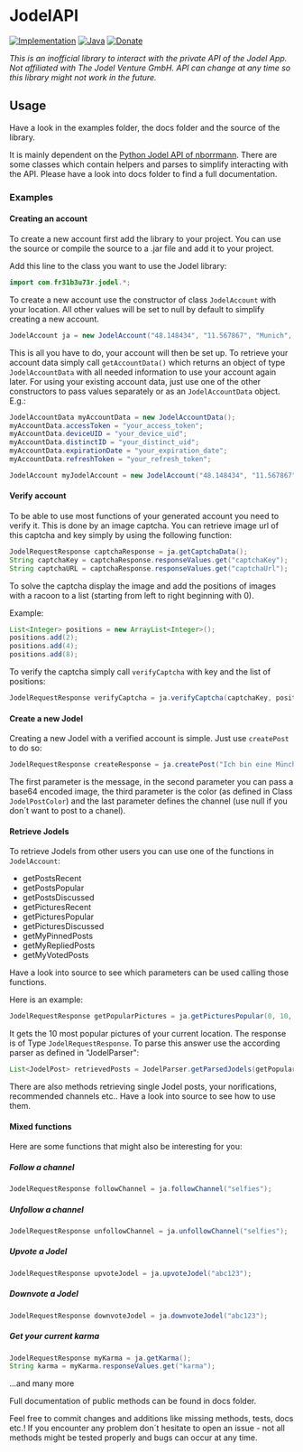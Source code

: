 # JodelAPI
[![Implementation](https://img.shields.io/badge/api--version-4.45.2-brightgreen.svg)]() [![Java](https://img.shields.io/badge/java-8-brightgreen.svg)]() [![Donate](https://img.shields.io/badge/donate-PayPal-brightgreen.svg)](https://www.paypal.com/cgi-bin/webscr?cmd=_s-xclick&hosted_button_id=5654A67GA3GHA)

*This is an inofficial library to interact with the private API of the Jodel App. Not affiliated with The Jodel Venture GmbH. API can change at any time so this library might not work in the future.*

## Usage
Have a look in the examples folder, the docs folder and the source of the library.

It is mainly dependent on the [Python Jodel API of nborrmann](https://github.com/nborrmann/jodel_api). There are some classes which contain helpers and parses to simplify interacting with the API. Please have a look into docs folder to find a full documentation.

### Examples

#### Creating an account
To create a new account first add the library to your project. You can use the source or compile the source to a .jar file and add it to your project.

Add this line to the class you want to use the Jodel library:
```java
import com.fr31b3u73r.jodel.*;
```

To create a new account use the constructor of class ```JodelAccount``` with your location. All other values will be set to null by default to simplify creating a new account.
```java
JodelAccount ja = new JodelAccount("48.148434", "11.567867", "Munich", "DE", "Munich");
```

This is all you have to do, your account will then be set up. To retrieve your account data simply call ```getAccountData()``` which returns an object of type ```JodelAccountData``` with all needed information to use your account again later.
For using your existing account data, just use one of the other constructors to pass values separately or as an ```JodelAccountData``` object.
E.g.:
```java
JodelAccountData myAccountData = new JodelAccountData();
myAccountData.accessToken = "your_access_token";
myAccountData.deviceUID = "your_device_uid";
myAccountData.distinctID = "your_distinct_uid";
myAccountData.expirationDate = "your_expiration_date";
myAccountData.refreshToken = "your_refresh_token";

JodelAccount myJodelAccount = new JodelAccount("48.148434", "11.567867", "Munich", "DE", "Munich", false, myAccountData);
```

#### Verify account
To be able to use most functions of your generated account you need to verify it. This is done by an image captcha. You can retrieve image url of this captcha and key simply by using the following function:
```java
JodelRequestResponse captchaResponse = ja.getCaptchaData();
String captchaKey = captchaResponse.responseValues.get("captchaKey");
String captchaURL = captchaResponse.responseValues.get("captchaUrl");
```

To solve the captcha display the image and add the positions of images with a racoon to a list (starting from left to right beginning with 0).

Example:
```java
List<Integer> positions = new ArrayList<Integer>();
positions.add(2);
positions.add(4);
positions.add(8);
```

To verify the captcha simply call ```verifyCaptcha``` with key and the list of positions:
```java
JodelRequestResponse verifyCaptcha = ja.verifyCaptcha(captchaKey, positions);
```


#### Create a new Jodel
Creating a new Jodel with a verified account is simple. Just use ```createPost``` to do so:
```java
JodelRequestResponse createResponse = ja.createPost("Ich bin eine Münchner Ampel", null, JodelPostColor.RED, null);
```
The first parameter is the message, in the second parameter you can pass a base64 encoded image, the third parameter is the color (as defined in Class ```JodelPostColor```) and the last parameter defines the channel (use null if you don´t want to post to a chanel).


#### Retrieve Jodels
To retrieve Jodels from other users you can use one of the functions in ```JodelAccount```:
* getPostsRecent
* getPostsPopular
* getPostsDiscussed
* getPicturesRecent
* getPicturesPopular
* getPicturesDiscussed
* getMyPinnedPosts
* getMyRepliedPosts
* getMyVotedPosts

Have a look into source to see which parameters can be used calling those functions.

Here is an example:
```java
JodelRequestResponse getPopularPictures = ja.getPicturesPopular(0, 10, null);
```
It gets the 10 most popular pictures of your current location. The response is of Type ```JodelRequestResponse```. To parse this answer use the according parser as defined in "JodelParser":
```java
List<JodelPost> retrievedPosts = JodelParser.getParsedJodels(getPopularPictures.rawResponseMessage);
```

There are also methods retrieving single Jodel posts, your norifications, recommended channels etc.. Have a look into source to see how to use them.

#### Mixed functions
Here are some functions that might also be interesting for you:
##### Follow a channel
```java
JodelRequestResponse followChannel = ja.followChannel("selfies");
```
##### Unfollow a channel
```java
JodelRequestResponse unfollowChannel = ja.unfollowChannel("selfies");
```
##### Upvote a Jodel
```java
JodelRequestResponse upvoteJodel = ja.upvoteJodel("abc123");
```
##### Downvote a Jodel
```java
JodelRequestResponse downvoteJodel = ja.downvoteJodel("abc123");
```
##### Get your current karma
```java
JodelRequestResponse myKarma = ja.getKarma();
String karma = myKarma.responseValues.get("karma");
```
...and many more

Full documentation of public methods can be found in docs folder.

Feel free to commit changes and additions like missing methods, tests, docs etc.!
If you encounter any problem don´t hesitate to open an issue - not all methods might be tested properly and bugs can occur at any time.